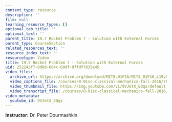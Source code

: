 ```yaml
---
content_type: resource
description: ''
file: null
learning_resource_types: []
optional_tab_title: ''
optional_text: ''
parent_title: 19.7 Rocket Problem 7 - Solution with External Forces
parent_type: CourseSection
related_resources_text: ''
resource_index_text: ''
resourcetype: Video
title: 19.7 Rocket Problem 7 - Solution with External Forces
uid: 252243f7-0d0d-684c-60df-9ffdf7035e45
video_files:
  archive_url: https://archive.org/download/MIT8.01F16/MIT8_01F16_L19v07_360p.mp4
  video_captions_file: /courses/8-01sc-classical-mechanics-fall-2016/76f53f4bf1255cbc86ba364c3d97ae1a_9VJetX_EQqs.vtt
  video_thumbnail_file: https://img.youtube.com/vi/9VJetX_EQqs/default.jpg
  video_transcript_file: /courses/8-01sc-classical-mechanics-fall-2016/adf8971afe976e633babc500e03ec232_9VJetX_EQqs.pdf
video_metadata:
  youtube_id: 9VJetX_EQqs
---
```


**Instructor:** Dr. Peter Dourmashkin
